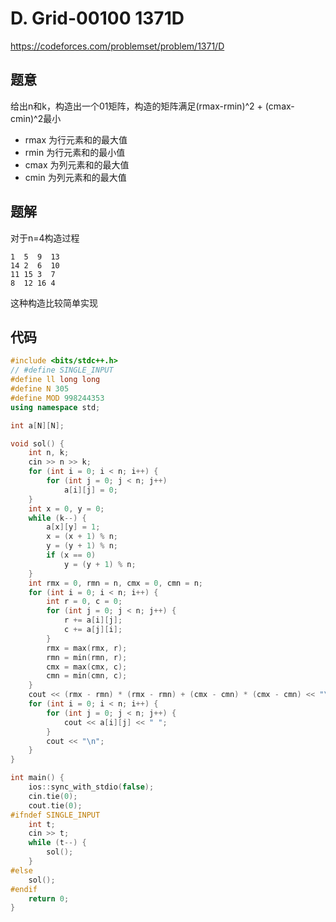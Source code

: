 # D. Grid-00100 1371D
https://codeforces.com/problemset/problem/1371/D

## 题意

给出n和k，构造出一个01矩阵，构造的矩阵满足(rmax-rmin)^2 + (cmax-cmin)^2最小

* rmax 为行元素和的最大值
* rmin 为行元素和的最小值
* cmax 为列元素和的最大值
* cmin 为列元素和的最大值


## 题解

对于n=4构造过程
```
1  5  9  13
14 2  6  10
11 15 3  7
8  12 16 4
```

这种构造比较简单实现

## 代码

``` cpp
#include <bits/stdc++.h>
// #define SINGLE_INPUT
#define ll long long
#define N 305
#define MOD 998244353
using namespace std;

int a[N][N];

void sol() {
    int n, k;
    cin >> n >> k;
    for (int i = 0; i < n; i++) {
        for (int j = 0; j < n; j++)
            a[i][j] = 0;
    }
    int x = 0, y = 0;
    while (k--) {
        a[x][y] = 1;
        x = (x + 1) % n;
        y = (y + 1) % n;
        if (x == 0)
            y = (y + 1) % n;
    }
    int rmx = 0, rmn = n, cmx = 0, cmn = n;
    for (int i = 0; i < n; i++) {
        int r = 0, c = 0;
        for (int j = 0; j < n; j++) {
            r += a[i][j];
            c += a[j][i];
        }
        rmx = max(rmx, r);
        rmn = min(rmn, r);
        cmx = max(cmx, c);
        cmn = min(cmn, c);
    }
    cout << (rmx - rmn) * (rmx - rmn) + (cmx - cmn) * (cmx - cmn) << "\n";
    for (int i = 0; i < n; i++) {
        for (int j = 0; j < n; j++) {
            cout << a[i][j] << " ";
        }
        cout << "\n";
    }
}

int main() {
    ios::sync_with_stdio(false);
    cin.tie(0);
    cout.tie(0);
#ifndef SINGLE_INPUT
    int t;
    cin >> t;
    while (t--) {
        sol();
    }
#else
    sol();
#endif
    return 0;
}
```